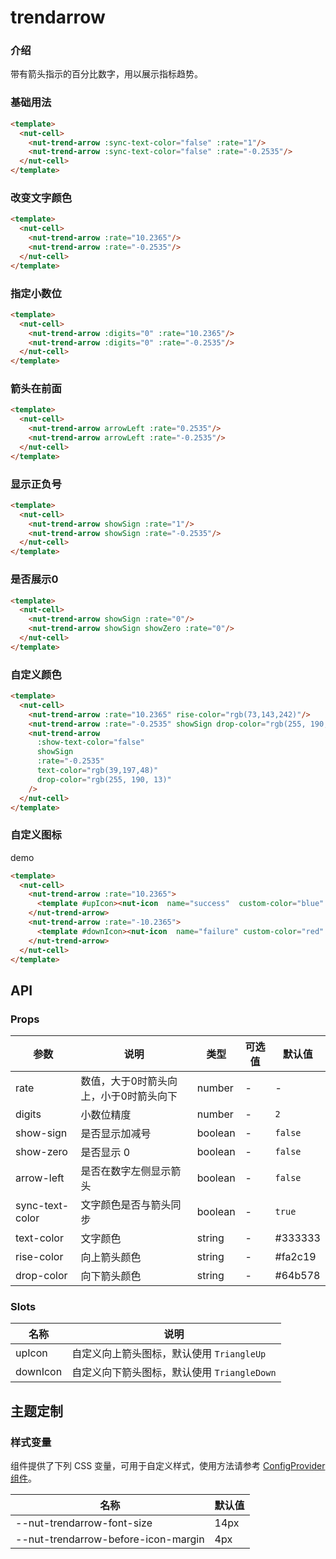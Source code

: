 # trendarrow

### 介绍

带有箭头指示的百分比数字，用以展示指标趋势。

### 基础用法

```html
<template>
  <nut-cell>
    <nut-trend-arrow :sync-text-color="false" :rate="1"/>
    <nut-trend-arrow :sync-text-color="false" :rate="-0.2535"/>
  </nut-cell>
</template>
```

### 改变文字颜色

```html
<template>
  <nut-cell>
    <nut-trend-arrow :rate="10.2365"/>
    <nut-trend-arrow :rate="-0.2535"/>
  </nut-cell>
</template>
```

### 指定小数位

```html
<template>
  <nut-cell>
    <nut-trend-arrow :digits="0" :rate="10.2365"/>
    <nut-trend-arrow :digits="0" :rate="-0.2535"/>
  </nut-cell>
</template>
```

### 箭头在前面

```html
<template>
  <nut-cell>
    <nut-trend-arrow arrowLeft :rate="0.2535"/>
    <nut-trend-arrow arrowLeft :rate="-0.2535"/>
  </nut-cell>
</template>
```

### 显示正负号

```html
<template>
  <nut-cell>
    <nut-trend-arrow showSign :rate="1"/>
    <nut-trend-arrow showSign :rate="-0.2535"/>
  </nut-cell>
</template>
```

### 是否展示0

```html
<template>
  <nut-cell>
    <nut-trend-arrow showSign :rate="0"/>
    <nut-trend-arrow showSign showZero :rate="0"/>
  </nut-cell>
</template>
```

### 自定义颜色

```html
<template>
  <nut-cell>
    <nut-trend-arrow :rate="10.2365" rise-color="rgb(73,143,242)"/>
    <nut-trend-arrow :rate="-0.2535" showSign drop-color="rgb(255, 190, 13)"/>
    <nut-trend-arrow
      :show-text-color="false"
      showSign
      :rate="-0.2535"
      text-color="rgb(39,197,48)"
      drop-color="rgb(255, 190, 13)"
    />
  </nut-cell>
</template>
```

### 自定义图标

 demo

```html
<template>
  <nut-cell>
    <nut-trend-arrow :rate="10.2365">
      <template #upIcon><nut-icon  name="success"  custom-color="blue" size="18px" /></template>
    </nut-trend-arrow>
    <nut-trend-arrow :rate="-10.2365">
      <template #downIcon><nut-icon  name="failure" custom-color="red" /></template>
    </nut-trend-arrow>
  </nut-cell>
</template>
```

## API

### Props

| 参数            | 说明                                 | 类型    | 可选值 | 默认值  |
|-----------------|------------------------------------|---------|--------|---------|
| rate            | 数值，大于0时箭头向上，小于0时箭头向下 | number  | -      | -       |
| digits          | 小数位精度                           | number  | -      | `2`     |
| show-sign       | 是否显示加减号                       | boolean | -      | `false` |
| show-zero       | 是否显示 0                           | boolean | -      | `false` |
| arrow-left      | 是否在数字左侧显示箭头               | boolean | -      | `false` |
| sync-text-color | 文字颜色是否与箭头同步               | boolean | -      | `true`  |
| text-color      | 文字颜色                             | string  | -      | #333333 |
| rise-color      | 向上箭头颜色                         | string  | -      | #fa2c19 |
| drop-color      | 向下箭头颜色                         | string  | -      | #64b578 |

### Slots

| 名称     | 说明                                       |
|----------|------------------------------------------|
| upIcon   | 自定义向上箭头图标，默认使用 `TriangleUp`   |
| downIcon | 自定义向下箭头图标，默认使用 `TriangleDown` |

## 主题定制

### 样式变量

组件提供了下列 CSS 变量，可用于自定义样式，使用方法请参考 [ConfigProvider 组件](/components/basic/configprovider)。

| 名称                                | 默认值 |
|-------------------------------------|--------|
| --nut-trendarrow-font-size          | 14px   |
| --nut-trendarrow-before-icon-margin | 4px    |
